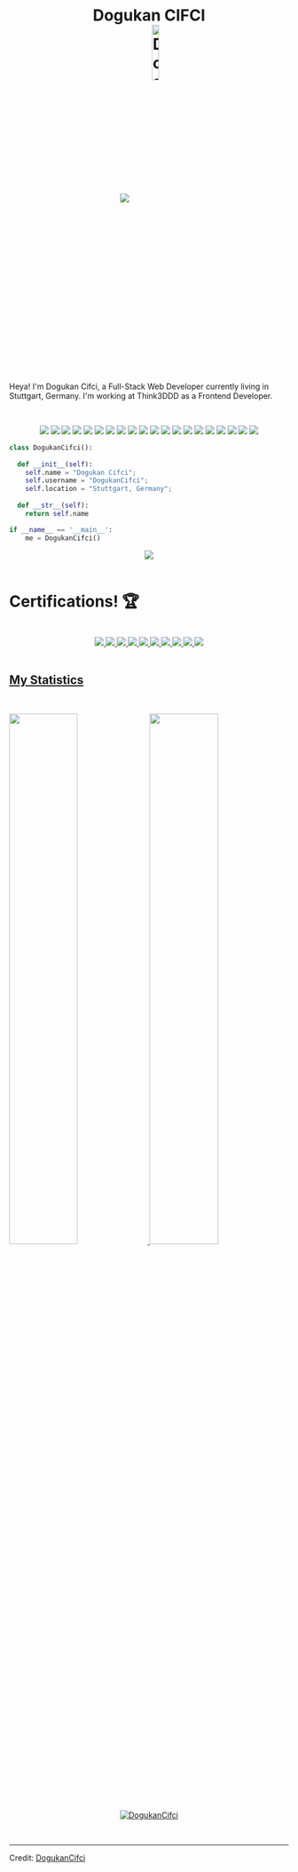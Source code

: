 <h1 align="center">
  <b>Dogukan CIFCI</b> 
  <br>
  <a href="https://www.linkedin.com/in/dogukan-cifci-b68707240/"><img src="https://img.shields.io/badge/LinkedIn-0077B5?style=for-the-badge&logo=linkedin&logoColor=white"></a>
  <a href="https://github.com/DogukanCifci">
  <img align="center" src="https://komarev.com/ghpvc/?username=DogukanCifci" alt="DogukanCifci"  width="16%"/>
</a>
</h1>

Heya! I'm Dogukan Cifci, a Full-Stack Web Developer currently living in Stuttgart, Germany. I'm working at Think3DDD as a Frontend Developer.

<br>

<p>
<div align="center">
  <img src="https://img.shields.io/badge/-HTML-c58545?style=for-the-badge&logo=html5&logoColor=c58545&labelColor=282828">
  <img src="https://img.shields.io/badge/-CSS-d1a01f?style=for-the-badge&logo=css3&logoColor=d1a01f&labelColor=282828">
  <img src="https://img.shields.io/badge/Sass-CC6699?style=for-the-badge&logo=sass&logoColor=white">
  <img src="https://img.shields.io/badge/Bootstrap-563D7C?style=for-the-badge&logo=bootstrap&logoColor=white">
  <img src="https://img.shields.io/badge/JavaScript-323330?style=for-the-badge&logo=javascript&logoColor=F7DF1E">
   <img src="https://img.shields.io/badge/Node.js-43853D?style=for-the-badge&logo=node.js&logoColor=white">
  <img src="https://img.shields.io/badge/-Python-98b982?style=for-the-badge&logo=python&logoColor=98b982&labelColor=282828">
  <img src ="https://img.shields.io/badge/React-20232A?style=for-the-badge&logo=react&logoColor=61DAFB">
  <img src="https://img.shields.io/badge/Colab-F9AB00?style=for-the-badge&logo=googlecolab&color=525252">
  <img src="https://img.shields.io/badge/Visual_Studio_Code-0078D4?style=for-the-badge&logo=visual%20studio%20code&logoColor=white">
  <img src="https://img.shields.io/badge/Udemy-EC5252?style=for-the-badge&logo=Udemy&logoColor=white">
  <img src="https://img.shields.io/badge/Coursera-0056D2?style=for-the-badge&logo=Coursera&logoColor=white">
  <img src="https://img.shields.io/badge/SQLite-07405E?style=for-the-badge&logo=sqlite&logoColor=white">
  <img src="https://img.shields.io/badge/Nextcloud-0082C9?style=for-the-badge&logo=Nextcloud&logoColor=white">
  <img src="https://img.shields.io/badge/Linux-FCC624?style=for-the-badge&logo=linux&logoColor=black">
  <img src="https://img.shields.io/badge/GIT-E44C30?style=for-the-badge&logo=git&logoColor=white">
  <img src="https://img.shields.io/badge/GitHub-100000?style=for-the-badge&logo=github&logoColor=white">
  <img src="https://img.shields.io/badge/Slack-4A154B?style=for-the-badge&logo=slack&logoColor=white">
  <img src="https://img.shields.io/badge/Mattermost-0058CC?style=for-the-badge&logo=Mattermost&logoColor=white">
  <img src="https://img.shields.io/badge/Discord-5865F2?style=for-the-badge&logo=discord&logoColor=white">
  <igm src="https://img.shields.io/badge/Zoom-2D8CFF?style=for-the-badge&logo=zoom&logoColor=white">
</div>
</p>

```python
class DogukanCifci():
    
  def __init__(self):
    self.name = "Dogukan Cifci";
    self.username = "DogukanCifci";
    self.location = "Stuttgart, Germany";
     
  def __str__(self):
    return self.name

if __name__ == '__main__':
    me = DogukanCifci()
```

<div align="center">
  <a href="https://open.spotify.com/artist/2wPOgnQ6eW3X73uIJZ4YFE">
    <img src="https://readme-spotify-tingz.vercel.app/api/now-playing">
  </a>
</div>

<Br>
<h1>Certifications! 🏆</h1>
<Br>
  
  <div align="center">
<a href="https://coursera.org/verify/RCWP287J9383"><img src="https://img.shields.io/badge/-Programming%20with%20Python%20for%20Everybody-orange"</a>
<a href="https://coursera.org/verify/M2FYQPB2ZJPM"><img src="https://img.shields.io/badge/-What%20is%20Data%20Science-blue"</a>
<a href="https://coursera.org/verify/3FPL2AR3BRG3"><img src="https://img.shields.io/badge/-Python%20Data%20Structures-yellowgreen"</a>
<a href="https://coursera.org/verify/D89CGMLS5GLK"><img src="https://img.shields.io/badge/-Introduction%20to%20Web%20Development(University%20of%20California)-red"</a>
<a href="https://coursera.org/verify/JMAEWSXWHK8C"><img src="https://img.shields.io/badge/-Python%20for%20Data%20Science%2C%20AI%20%26%20Development-green"</a>
<a href="https://coursera.org/verify/BMTZ62GT5K8D"><img src="https://img.shields.io/badge/-Introduction%20to%20Cloud%20Computing-red"</a>
<a href="https://coursera.org/verify/MDG4HG2XJP4Y"><img src="https://img.shields.io/badge/-Using%20Python%20to%20Access%20Web%20Data-orange"</a>
<a href="https://coursera.org/verify/EW5Y455CKGFG"><img src="https://img.shields.io/badge/-Introduction%20to%20Frontend%20Development(META)-red"</a>
<a href="https://coursera.org/verify/A8LD8SKNA6PH"><img src="https://img.shields.io/badge/-Introduction%20to%20Web%20Development(IBM)-blue"</a>
<a href="https://coursera.org/verify/H9GKDFB4ZPAY"><img src="https://img.shields.io/badge/-Getting%20Started%20with%20Git%20and%20GitHub-green"</a>
 </div>

<Br>

## My Statistics

<br/>
<p align="left">
  <a href="https://github.com/DogukanCifci">
  <img width="49.5%" src="https://github-readme-stats.vercel.app/api?username=DogukanCifci&show_icons=true&theme=gruvbox&hide_border=true" />
    <img width="49.5%" src="https://github-readme-streak-stats.herokuapp.com/?user=DogukanCifci&theme=gruvbox&hide_border=true" />
  </a>
</p>
<br>

<p align="center">
<a href="https://github.com/DogukanCifci">
<img align="center"
    src="https://github-readme-stats.vercel.app/api/top-langs?username=DogukanCifci&show_icons=true&locale=en&bg_color=0d1117&text_color=ffffff&layout=compact"
    alt="DogukanCifci" 
    bg_color=#808080/>
</a>
</p>
<br>

------

Credit: [DogukanCifci](https://github.com/DogukanCifci)


